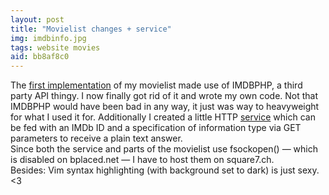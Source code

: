```yaml
---
layout: post
title: "Movielist changes + service"
img: imdbinfo.jpg
tags: website movies
aid: bb8af8c0
---
```


The [first implementation](/a/132c1dbb) of my movielist made use of IMDBPHP, a third party API thingy. I now finally got rid of it and wrote my own code. Not that IMDBPHP would have been bad in any way, it just was way to heavyweight for what I used it for. Additionally I created a little HTTP [service](/c/service) which can be fed with an IMDb ID and a specification of information type via GET parameters to receive a plain text answer.  
Since both the service and parts of the movielist use fsockopen() — which is disabled on bplaced.net — I have to host them on square7.ch.  
Besides: Vim syntax highlighting (with background set to dark) is just sexy. &lt;3